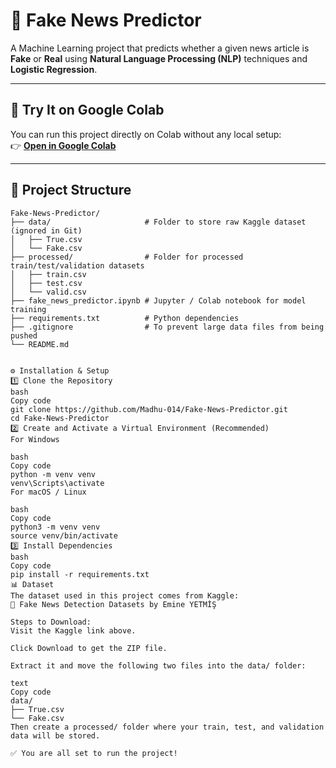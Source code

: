 # 📰 Fake News Predictor

A Machine Learning project that predicts whether a given news article is **Fake** or **Real** using **Natural Language Processing (NLP)** techniques and **Logistic Regression**.

---

## 🚀 Try It on Google Colab
You can run this project directly on Colab without any local setup:  
👉 [**Open in Google Colab**](https://colab.research.google.com/drive/1V6HJIv7YEMOU61c6fuJ3apxpNNTHCjes?usp=sharing)

---

## 📁 Project Structure

```text
Fake-News-Predictor/
├── data/                     # Folder to store raw Kaggle dataset (ignored in Git)
│   ├── True.csv
│   └── Fake.csv
├── processed/                # Folder for processed train/test/validation datasets
│   ├── train.csv
│   ├── test.csv
│   └── valid.csv
├── fake_news_predictor.ipynb # Jupyter / Colab notebook for model training
├── requirements.txt          # Python dependencies
├── .gitignore                # To prevent large data files from being pushed
└── README.md


⚙️ Installation & Setup
1️⃣ Clone the Repository
bash
Copy code
git clone https://github.com/Madhu-014/Fake-News-Predictor.git
cd Fake-News-Predictor
2️⃣ Create and Activate a Virtual Environment (Recommended)
For Windows

bash
Copy code
python -m venv venv
venv\Scripts\activate
For macOS / Linux

bash
Copy code
python3 -m venv venv
source venv/bin/activate
3️⃣ Install Dependencies
bash
Copy code
pip install -r requirements.txt
📊 Dataset
The dataset used in this project comes from Kaggle:
🔗 Fake News Detection Datasets by Emine YETMİŞ

Steps to Download:
Visit the Kaggle link above.

Click Download to get the ZIP file.

Extract it and move the following two files into the data/ folder:

text
Copy code
data/
├── True.csv
└── Fake.csv
Then create a processed/ folder where your train, test, and validation data will be stored.

✅ You are all set to run the project!
